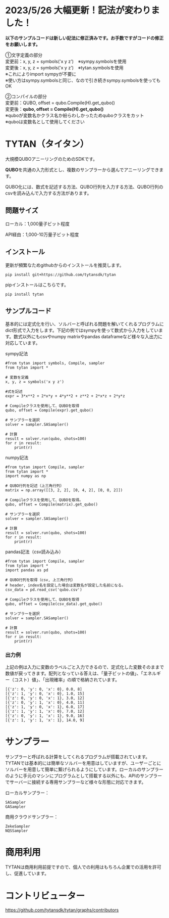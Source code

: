 # **2023/5/26 大幅更新！記法が変わりました！**
**以下のサンプルコードは新しい記法に修正済みです。お手数ですがコードの修正をお願いします。**

①文字定義の部分<br>
変更前：x, y, z = symbols('x y z')　※sympy.symbolsを使用<br>
変更後：x, y, z = symbols('x y z')　※tytan.symbolsを使用<br>
※これによりimport sympyが不要に<br>
※使い方はsympy.symbolsと同じ、なので引き続きsympy.symbolsを使ってもOK<br>

②コンパイルの部分<br>
変更前：QUBO, offset = qubo.Compile(H).get_qubo()<br>
変更後：**qubo, offset = Compile(H).get_qubo()**<br>
※quboが変数名かクラス名か紛らわしかったためquboクラスをカット<br>
※quboは変数名として使用してください<br>

# TYTAN（タイタン）
大規模QUBOアニーリングのためのSDKです。

**QUBO**を共通の入力形式とし、複数のサンプラーから選んでアニーリングできます。

QUBO化には、数式を記述する方法、QUBO行列を入力する方法、QUBO行列のcsvを読み込んで入力する方法があります。

## 問題サイズ
ローカル：1,000量子ビット程度

API経由：1,000-10万量子ビット程度

## インストール
更新が頻繁なためgithubからのインストールを推奨します。
```
pip install git+https://github.com/tytansdk/tytan
```

pipインストールはこちらです。
```
pip install tytan
```

## サンプルコード
基本的には定式化を行い、ソルバーと呼ばれる問題を解いてくれるプログラムにdict形式で入力をします。下記の例ではsympyを使って数式から入力をしています。数式以外にもcsvやnumpy matrixやpandas dataframeなど様々な入出力に対応しています。

sympy記法
```
#from tytan import symbols, Compile, sampler
from tytan import *

# 変数を定義
x, y, z = symbols('x y z')

#式を記述
expr = 3*x**2 + 2*x*y + 4*y**2 + z**2 + 2*x*z + 2*y*z

# Compileクラスを使用して、QUBOを取得
qubo, offset = Compile(expr).get_qubo()

# サンプラーを選択
solver = sampler.SASampler()

# 計算
result = solver.run(qubo, shots=100)
for r in result:
    print(r)
```

numpy記法
```
#from tytan import Compile, sampler
from tytan import *
import numpy as np

# QUBO行列を記述（上三角行列）
matrix = np.array([[3, 2, 2], [0, 4, 2], [0, 0, 2]])

# Compileクラスを使用して、QUBOを取得。
qubo, offset = Compile(matrix).get_qubo()

# サンプラーを選択
solver = sampler.SASampler()

# 計算
result = solver.run(qubo, shots=100)
for r in result:
    print(r)
```

pandas記法（csv読み込み）
```
#from tytan import Compile, sampler
from tytan import *
import pandas as pd

# QUBO行列を取得（csv, 上三角行列）
# header, index名を設定した場合は変数名が設定した名前になる。
csv_data = pd.read_csv('qubo.csv')

# Compileクラスを使用して、QUBOを取得
qubo, offset = Compile(csv_data).get_qubo()

# サンプラーを選択
solver = sampler.SASampler()

# 計算
result = solver.run(qubo, shots=100)
for r in result:
    print(r)
```

### 出力例
上記の例は入力に変数のラベルごと入力できるので、定式化した変数そのままで数値が戻ってきます。配列となっている答えは、「量子ビットの値」、「エネルギー（コスト）値」、「出現確率」の順で格納されています。

```
[{'z': 0, 'y': 0, 'x': 0}, 0.0, 8]
[{'z': 1, 'y': 0, 'x': 0}, 1.0, 15]
[{'z': 0, 'y': 0, 'x': 1}, 3.0, 12]
[{'z': 0, 'y': 1, 'x': 0}, 4.0, 11]
[{'z': 1, 'y': 0, 'x': 1}, 6.0, 17]
[{'z': 1, 'y': 1, 'x': 0}, 7.0, 12]
[{'z': 0, 'y': 1, 'x': 1}, 9.0, 16]
[{'z': 1, 'y': 1, 'x': 1}, 14.0, 9]
```

# サンプラー
サンプラーと呼ばれる計算をしてくれるプログラムが搭載されています。TYTANでは基本的には簡単なソルバーを用意はしていますが、ユーザーごとにソルバーを用意して簡単に繋げられるようにしています。ローカルのサンプラーのように手元のマシンにプログラムとして搭載する以外にも、APIのサンプラーでサーバーに接続する専用サンプラーなど様々な形態に対応できます。

ローカルサンプラー：
```
SASampler
GASampler
```

商用クラウドサンプラー：
```
ZekeSampler
NQSSampler
```

# 商用利用
TYTANは商用利用前提ですので、個人での利用はもちろん企業での活用を許可し、促進しています。

# コントリビューター
https://github.com/tytansdk/tytan/graphs/contributors
